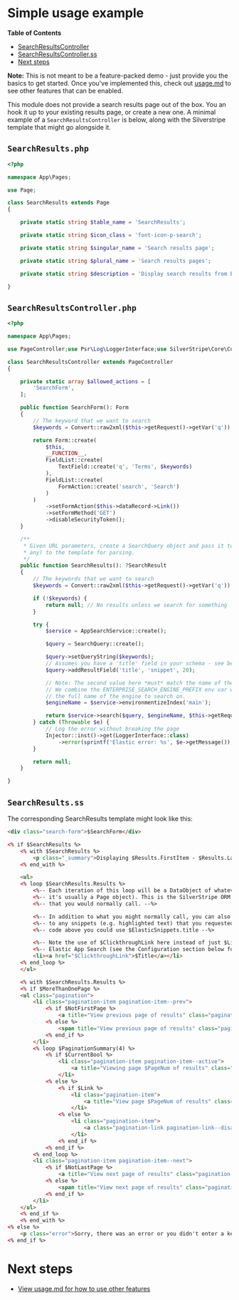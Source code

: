 # Simple usage example
<!-- START doctoc generated TOC please keep comment here to allow auto update -->
<!-- DON'T EDIT THIS SECTION, INSTEAD RE-RUN doctoc TO UPDATE -->
**Table of Contents**

  - [SearchResultsController](#searchresultscontroller)
  - [SearchResultsController.ss](#searchresultscontrollerss)
- [Next steps](#next-steps)

<!-- END doctoc generated TOC please keep comment here to allow auto update -->

**Note:** This is not meant to be a feature-packed demo - just provide you the basics to get started. Once you've implemented this, check out [usage.md](usage.md) to see other features that can be enabled.

This module does not provide a search results page out of the box. You an hook it up to your existing results page, or create a new one. A minimal example of a `SearchResultsController` is below, along with the Silverstripe template that might go alongside it.

## `SearchResults.php`

```php
<?php

namespace App\Pages;

use Page;

class SearchResults extends Page
{

    private static string $table_name = 'SearchResults';

    private static string $icon_class = 'font-icon-p-search';

    private static string $singular_name = 'Search results page';

    private static string $plural_name = 'Search results pages';

    private static string $description = 'Display search results from Elastic search';

}

```

## `SearchResultsController.php`

```php
<?php

namespace App\Pages;

use PageController;use Psr\Log\LoggerInterface;use SilverStripe\Core\Convert;use SilverStripe\Core\Injector\Injector;use SilverStripe\Forms\FieldList;use SilverStripe\Forms\Form;use SilverStripe\Forms\FormAction;use SilverStripe\Forms\TextField;use SilverStripe\SearchElastic\Query\SearchQuery;use SilverStripe\SearchElastic\Service\AppSearchService;use SilverStripe\SearchElastic\Service\SearchResult;use Throwable;

class SearchResultsController extends PageController
{

    private static array $allowed_actions = [
        'SearchForm',
    ];

    public function SearchForm(): Form
    {
        // The keyword that we want to search
        $keywords = Convert::raw2xml($this->getRequest()->getVar('q'));

        return Form::create(
            $this,
            __FUNCTION__,
            FieldList::create(
                TextField::create('q', 'Terms', $keywords)
            ),
            FieldList::create(
                FormAction::create('search', 'Search')
            )
        )
            ->setFormAction($this->dataRecord->Link())
            ->setFormMethod('GET')
            ->disableSecurityToken();
    }

    /**
     * Given URL parameters, create a SearchQuery object and pass it to Elastic App Search, then return the results (if
     * any) to the template for parsing.
     */
    public function SearchResults(): ?SearchResult
    {
        // The keywords that we want to search
        $keywords = Convert::raw2xml($this->getRequest()->getVar('q'));

        if (!$keywords) {
            return null; // No results unless we search for something
        }

        try {
            $service = AppSearchService::create();

            $query = SearchQuery::create();

            $query->setQueryString($keywords);
            // Assumes you have a 'title' field in your schema - see below
            $query->addResultField('title', 'snippet', 20);

            // Note: The second value here *must* match the name of the engine (see elasticappsearch.yml)
            // We combine the ENTERPRISE_SEARCH_ENGINE_PREFIX env var with the name of the engine set in YML to get
            // the full name of the engine to search on.
            $engineName = $service->environmentizeIndex('main');

            return $service->search($query, $engineName, $this->getRequest());
        } catch (Throwable $e) {
            // Log the error without breaking the page
            Injector::inst()->get(LoggerInterface::class)
                ->error(sprintf('Elastic error: %s', $e->getMessage()), ['elastic' => $e]);
        }

        return null;
    }

}
```

## `SearchResults.ss`

The corresponding SearchResults template might look like this:

```html
<div class="search-form">$SearchForm</div>

<% if $SearchResults %>
    <% with $SearchResults %>
        <p class="_summary">Displaying $Results.FirstItem - $Results.LastItem results of $Results.TotalItems for "$Query"</p>
    <% end_with %>

    <ul>
    <% loop $SearchResults.Results %>
        <%-- Each iteration of this loop will be a DataObject of whatever class has been returned by Elastic (e.g. --%>
        <%-- it's usually a Page object). This is the SilverStripe ORM data object, so you can call anything on it --%>
        <%-- that you would normally call. --%>

        <%-- In addition to what you might normally call, you can also access $ElasticSnippets.field to get access --%>
        <%-- to any snippets (e.g. highlighted text) that you requested of Elastic. For example, using the example --%>
        <%-- code above you could use $ElasticSnippets.title --%>

        <%-- Note the use of $ClickthroughLink here instead of just $Link. This enables analytics tracking in --%>
        <%-- Elastic App Search (see the Configuration section below for more info on this). --%>
        <li><a href="$ClickthroughLink">$Title</a></li>
    <% end_loop %>
    </ul>

    <% with $SearchResults.Results %>
    <% if $MoreThanOnePage %>
    <ul class="pagination">
        <li class="pagination-item pagination-item--prev">
            <% if $NotFirstPage %>
                <a title="View previous page of results" class="pagination-prev-link" href="$PrevLink">&laquo;</a>
            <% else %>
                <span title="View previous page of results" class="pagination-prev-link pagination-prev-link--disabled">&laquo;</span>
            <% end_if %>
        </li>
        <% loop $PaginationSummary(4) %>
            <% if $CurrentBool %>
                <li class="pagination-item pagination-item--active">
                    <a title="Viewing page $PageNum of results" class="pagination-link pagination-link--disabled">$PageNum</a>
                </li>
            <% else %>
                <% if $Link %>
                    <li class="pagination-item">
                        <a title="View page $PageNum of results" class="pagination-link" href="$Link">$PageNum</a>
                    </li>
                <% else %>
                    <li class="pagination-item">
                        <a class="pagination-link pagination-link--disabled">&hellip;</a>
                    </li>
                <% end_if %>
            <% end_if %>
        <% end_loop %>
        <li class="pagination-item pagination-item--next">
            <% if $NotLastPage %>
                <a title="View next page of results" class="pagination-next-link" href="$NextLink">&raquo;</a>
            <% else %>
                <span title="View next page of results" class="pagination-next-link pagination-next-link--disabled">&raquo;</span>
            <% end_if %>
        </li>
    </ul>
    <% end_if %>
    <% end_with %>
<% else %>
    <p class="error">Sorry, there was an error or you didn't enter a keyword.</p>
<% end_if %>
```

# Next steps
* [View usage.md for how to use other features](usage.md)
